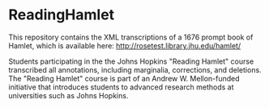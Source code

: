 # ReadingHamlet
This repository contains the XML transcriptions of a 1676 prompt book of Hamlet, which is available here: http://rosetest.library.jhu.edu/hamlet/

Students participating in the the Johns Hopkins "Reading Hamlet" course transcribed all annotations, including marginalia, corrections, and deletions. The "Reading Hamlet" course is part of an Andrew W. Mellon-funded initiative that introduces students to advanced research methods at universities such as Johns Hopkins.
